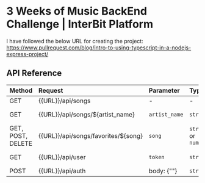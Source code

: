 # 3 Weeks of Music BackEnd Challenge | InterBit Platform

I have followed the below URL for creating the project:
https://www.pullrequest.com/blog/intro-to-using-typescript-in-a-nodejs-express-project/

## API Reference

| Method            | Request                             | Parameter     | Type                 | Description                           |
| :---------------- | :---------------------------------- | :------------ | :------------------- | :------------------------------------ |
| GET               | {{URL}}/api/songs                   | -             | -                    | All songs                             |
| GET               | {{URL}}/api/songs/${artist_name}    | `artist_name` | `string`             | **Required**. name of artist to fetch |
| GET, POST, DELETE | {{URL}}/api/songs/favorites/${song} | `song`        | `string` or `number` | **Required**. song name or song id    |
| GET               | {{URL}}/api/user                    | `token`       | `string`             | **Required**.logged user              |
| POST              | {{URL}}/api/auth                    | body: {""}    | `string`             | **Required**.login                    |
